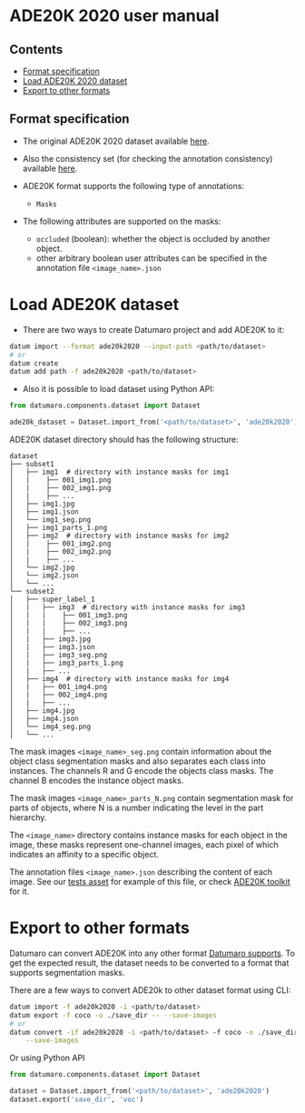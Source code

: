 # ADE20K 2020 user manual

## Contents
- [Format specification](#format-specification)
- [Load ADE20K 2020 dataset](#load-ade20k-2020-dataset)
- [Export to other formats](#export-to-other-formats)

## Format specification

- The original ADE20K 2020 dataset available
[here](https://groups.csail.mit.edu/vision/datasets/ADE20K/).

- Also the consistency set (for checking the annotation consistency)
available [here](https://groups.csail.mit.edu/vision/datasets/ADE20K/ADE20K_2017_05_30_consistency.zip).

- ADE20K format supports the following type of annotations:
  - `Masks`

- The following attributes are supported on the masks:
  - `occluded` (boolean): whether the object is occluded by another object.
  - other arbitrary boolean user attributes can be specified
    in the annotation file `<image_name>.json`

# Load ADE20K dataset

- There are two ways to create Datumaro project and add ADE20K to it:

```bash
datum import --format ade20k2020 --input-path <path/to/dataset>
# or
datum create
datum add path -f ade20k2020 <path/to/dataset>
```

- Also it is possible to load dataset using Python API:

```python
from datumaro.components.dataset import Dataset

ade20k_dataset = Dataset.import_from('<path/to/dataset>', 'ade20k2020')
```

ADE20K dataset directory should has the following structure:

```
dataset
├── subset1
│   ├── img1  # directory with instance masks for img1
│   |    ├── 001_img1.png
│   |    ├── 002_img1.png
│   |    ├── ...
│   ├── img1.jpg
│   ├── img1.json
│   └── img1_seg.png
│   ├── img1_parts_1.png
│   ├── img2  # directory with instance masks for img2
│   |    ├── 001_img2.png
│   |    ├── 002_img2.png
│   |    ├── ...
│   └── img2.jpg
│   └── img2.json
│   └── ...
└── subset2
│   ├── super_label_1
│   |   ├── img3  # directory with instance masks for img3
│   |   |    ├── 001_img3.png
│   |   |    ├── 002_img3.png
│   |   |    ├── ...
│   |   ├── img3.jpg
│   |   ├── img3.json
│   |   ├── img3_seg.png
│   |   ├── img3_parts_1.png
│   |   ├── ...
│   ├── img4  # directory with instance masks for img4
│   |   ├── 001_img4.png
│   |   ├── 002_img4.png
│   |   ├── ...
│   ├── img4.jpg
│   ├── img4.json
│   └── img4_seg.png
│   └── ...
```

The mask images `<image_name>_seg.png` contain information about the object
class segmentation masks and also separates each class into instances.
The channels R and G encode the objects class masks.
The channel B encodes the instance object masks.

The mask images `<image_name>_parts_N.png` contain segmentation mask for
parts of objects, where N is a number indicating the level in the part
hierarchy.

The `<image_name>` directory contains instance masks for each
object in the image, these masks represent one-channel images,
each pixel of which indicates an affinity to a specific object.

The annotation files `<image_name>.json` describing the content of each image.
See our [tests asset](../../tests/assets/ade20k2020_dataset)
for example of this file,
or check [ADE20K toolkit](https://github.com/CSAILVision/ADE20K) for it.
# Export to other formats

Datumaro can convert ADE20K into any other format [Datumaro supports](../user_manual.md#supported-formats).
To get the expected result, the dataset needs to be converted to a format
that supports segmentation masks.

There are a few ways to convert ADE20k to other dataset format using CLI:

```bash
datum import -f ade20k2020 -i <path/to/dataset>
datum export -f coco -o ./save_dir -- --save-images
# or
datum convert -if ade20k2020 -i <path/to/dataset> -f coco -o ./save_dir \
    --save-images
```

Or using Python API

```python
from datumaro.components.dataset import Dataset

dataset = Dataset.import_from('<path/to/dataset>', 'ade20k2020')
dataset.export('save_dir', 'voc')
```
